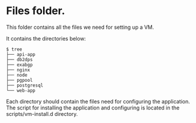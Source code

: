 # Files folder.
This folder contains all the files we need for setting up a VM.

It contains the directories below:

    $ tree
    ├── api-app
    ├── db2dps
    ├── exabgp
    ├── nginx
    ├── node
    ├── pgpool
    ├── postgresql
    └── web-app

Each directory should contain the files need for configuring the application. The script for installing the application and configuring is located in the scripts/vm-install.d directory.
